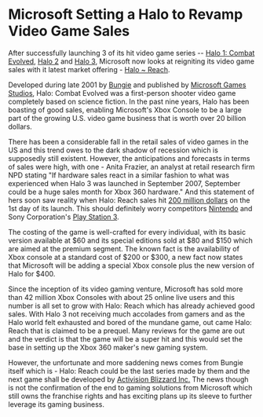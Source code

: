 # Microsoft Setting a Halo to Revamp Video Game Sales

After successfully launching 3 of its hit video game series -- <a href="http://en.wikipedia.org/wiki/Halo:_Combat_Evolved">Halo 1: Combat Evolved</a>, <a href="http://en.wikipedia.org/wiki/Halo_2">Halo 2</a> and <a href="http://en.wikipedia.org/wiki/Halo_3">Halo 3</a>, Microsoft now looks at reigniting its video game sales with it latest market offering - <a href="http://www.welcometonobleteam.com/">Halo ~ Reach</a>.

Developed during late 2001 by <a href="http://www.bungie.net/">Bungie</a> and published by <a href="http://www.microsoft.com/games/">Microsoft Games Studios</a>, Halo: Combat Evolved was a first-person shooter video game completely based on science fiction. In the past nine years, Halo has been boasting of good sales, enabling Microsoft's Xbox Console to be a large part of the growing U.S. video game business that is worth over 20 billion dollars.

There has been a considerable fall in the retail sales of video games in the US and this trend owes to the dark shadow of recession which is supposedly still existent. However, the anticipations and forecasts in terms of sales were high, with one - Anita Frazier, an analyst at retail research firm NPD stating "If hardware sales react in a similar fashion to what was experienced when Halo 3 was launched in September 2007, September could be a huge sales month for Xbox 360 hardware." And this statement of hers soon saw reality when Halo: Reach sales hit <a href="http://www.abcactionnews.com/dpp/entertainment/games/halo:-reach-sets-new-single-day-entertainment-sales-record">200 million dollars</a> on the 1st day of its launch. This should definitely worry competitors <a href="http://www.nintendo.com/">Nintendo</a> and Sony Corporation's <a href="http://us.playstation.com/">Play Station 3</a>.

The costing of the game is well-crafted for every individual, with its basic version available at $60 and its special editions sold at $80 and $150 which are aimed at the premium segment. The known fact is the availability of Xbox console at a standard cost of $200 or $300, a new fact now states that Microsoft will be adding a special Xbox console plus the new version of Halo for $400. 

Since the inception of its video gaming venture, Microsoft has sold more than 42 million Xbox Consoles with about 25 online live users and this number is all set to grow with Halo: Reach which has already achieved good sales. With Halo 3 not receiving much accolades from gamers and as the Halo world felt exhausted and bored of the mundane game, out came Halo: Reach that is claimed to be a prequel. Many reviews for the game are out and the verdict is that the game will be a super hit and this would set the base in setting up the Xbox 360 maker's new gaming system.

However, the unfortunate and more saddening news comes from Bungie itself which is - Halo: Reach could be the last series made by them and the next game shall be developed by <a href="http://www.activisionblizzard.com/">Activision Blizzard Inc.</a> The news though is not the confirmation of the end to gaming solutions from Microsoft which still owns the franchise rights and has exciting plans up its sleeve to further leverage its gaming business.
